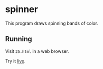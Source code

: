 spinner
=======

This program draws spinning bands of color.

Running
-------

Visit `25.html` in a web browser.

Try it [live][1].

[1]: https://rawgit.com/mastensg/52/master/25/25.html
